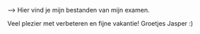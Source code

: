 --> Hier vind je mijn bestanden van mijn examen.

Veel plezier met verbeteren en fijne vakantie!
Groetjes Jasper :)
